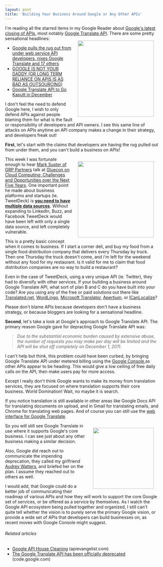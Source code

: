 ```yaml
---
layout: post
title: 'Building Your Business Around Google or Any Other APIs'
---
```

I'm reading all the starred items in my Google Reader about <a title="Goog'es latest closing of APIs" href="http://googlecode.blogspot.com/2011/05/spring-cleaning-for-some-of-our-apis.html">Google's latest closing of APIs</a>, most notably <a title="Google Language APIs" href="http://code.google.com/apis/language/">Google Translate API</a>. There are some pretty sensational headlines:<img style="padding: 15px;" src="http://kinlane-productions.s3.amazonaws.com/api-evangelist/pitchforks-torches-mob.jpg" alt="" width="250" align="right" />
<ul class="mainlist">
	<li><a title="Google pulls the rug out from under web service API developers, nixes Google Translate and 17 others" href="http://www.zdnet.com/blog/burnette/google-pulls-the-rug-out-from-under-web-service-api-developers-nixes-google-translate-and-17-others/2284">Google pulls the rug out from under web service API developers, nixes Google Translate and 17 others</a></li>
	<li><a title="Google is not your daddy or long term reliance on APIs is as bad as outsourcing" href="http://www.webiphany.com/2011/05/27/google-is-not-your-daddy-or-long-term-reliance-on-apis-is-as-bad-as-outsourcing/">GOOGLE IS NOT YOUR DADDY (OR LONG TERM RELIANCE ON APIS IS AS BAD AS OUTSOURCING)</a></li>
	<li><a title="Google Translate aPI to Go Kaputt in December" href="http://blog.programmableweb.com/2011/05/27/google-translate-api-to-go-kaputt-in-december">Google Translate API to Go Kaputt in December</a></li>
</ul>
I don't feel the need to defend Google here, I wish to only defend APIs against people blaming them for what is the fault or responsibility of developers and API owners. I see this same line of attacks on APIs anytime an API company makes a change in their strategy, and developers freak out!<p></p>
<strong>First</strong>, let's start with the claims that developers are having the rug pulled out from under them, and you can't build a business on APIs!<p></p>
<img style="padding: 15px;" src="http://kinlane-productions.s3.amazonaws.com/TweetDeck-Screenshot.png" alt="" width="250" align="right" />This week I was fortunate enough to hear <a title="Mark Suster" href="http://www.youtube.com/watch?v=04AG3UHUIJE">Mark Suster of GRP Partners</a> talk at <a title="Glue Conference Mark Suster" href="http://gluecon.com/2011/?page_id=16">Gluecon on Cloud Computing: Challenges and Opportunities over the Next Five Years</a>.   One important point he made about business platforms and startups (ie. TweetDeck) is <strong><span style="text-decoration: underline;">you need to have multiple data sources</span></strong>.   Without expanding to LinkedIn, Buzz, and Facebook TweetDeck would have been left with only a single data source, and left completely vulnerable.<p></p>
This is a pretty basic concept when it comes to business.  If I start a corner deli, and buy my food from a single food distribution company that delivers every Thursday by truck. Then one Thursday the truck doesn't come, and i'm left for the weekend without any food for my restaurant.  Is it valid for me to claim that food distribution companies are no way to build a restaurant?<p></p>
Even in the case of TweetDeck, using a very unique API (ie. Twitter), they had to diversify with other services. If your building a business around Google Translate API, what sort of plan B and C do you have built into your code?  Are you using any of the free or paid solutions out there like <a title="Translated.net" href="http://www.translated.net/en/translation-api">Translated.net</a>, <a title="Wordlingo" href="http://www.worldlingo.com/en/products/worldlingo_api.html">WordLingo</a>, <a title="Microsoft Translator" href="http://www.microsofttranslator.com/dev/">Microsoft Translator</a>, <a title="Apertium" href="http://wiki.apertium.org/wiki/Apertium_web_service">Apertium</a>, or <a title="ICanLocalize" href="http://www.icanlocalize.com/site/">ICanLocalize</a>?<p></p>
Please don't blame APIs because developers don't have a business strategy, or because bloggers are looking for a sensational headline.<p></p>
<strong>Second</strong>, let's take a look at Google's approach to Google Translate API.  The primary reason Google gave for depracting Google Translate API was:
<blockquote><em>Due to the substantial economic burden caused by extensive abuse, the number of requests you may make per day will be limited and the API will be shut off completely on December 1, 2011.</em></blockquote>
I can't help but think, this problem could have been curbed, by bringing Google Translate API under metered billing using the <a title="Google Console" href="http://blog.apievangelist.com/2011/05/21/google-apis-console/">Google Console</a>,as other APIs appear to be heading.  This would give a low ceiling of free daily calls on the API, then make users pay for more access.<p></p>
Except I really don't think Google wants to make its money from translation services, they are focused on where translation supports their core business.  World Domination!  Wait, no maybe it is search.<p></p>
If you notice translation is still available in other areas like Google Docs API for translating documents on upload, and in Gmail for translating emails, and Chrome for translating web pages.  And of course you can still use the <a title="web interface for Google Translate" href="http://translate.google.com/">web interface for Google Translate</a>.<p></p>
<img style="padding: 15px;" src="http://kinlane-productions.s3.amazonaws.com/google/google-translate.png" alt="" width="200" align="right" />So you will still see Google Translate in use where it supports Google's core business.  I can see just about any other business making a similar decision.<p></p>
Also, Google did reach out to communicate the impending deprecation, they called my girlfriend <a title="Audrey Watters" href="http://www.hackeducation.com">Audrey Watters</a>, and briefed her on the plan. I assume they reached out to others as well.<p></p>
I would add, that Google could do a better job of communicating their roadmap of various APIs and how they will work to support the core Google set of services, or be offered as a service by themselves.   As I watch the Google API ecosystem being pulled together and organized, I still can't quite tell whether the vision is to purely serve the primary Google vision, or provide a wide set of APIs that developers can build businesses on, as recent moves with Google Console might suggest.
<h6 class="zemanta-related-title" style="font-size: 1em;">Related articles</h6>
<ul class="zemanta-article-ul">
	<li class="zemanta-article-ul-li"><a href="http://blog.apievangelist.com/2011/05/27/google-api-house-cleaning/">Google API House Cleaning</a> (apievangelist.com)</li>
	<li class="zemanta-article-ul-li"><a href="http://code.google.com/intl/de-DE/apis/language/translate/overview.html">The Google Translate API has been officially deprecated</a> (code.google.com)</li>
</ul>

